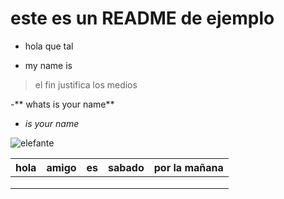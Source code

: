 # este es un README  de ejemplo

- hola que tal

- my name is 

>el fin justifica los medios

-** whats is your name**

- *is your name*

![elefante](https://www.nationalgeographic.com.es/medio/2020/03/04/elefante-en-el-parque-nacional-de-amboseli-con-el-kilimanjaro-al-fondo_4308fa58_800x800.jpg)


| hola   |  amigo | es   |sabado | por la mañana  |
|--|---|---|---|---|
|   |   |   |   |   |
|   |   |   |   |   |
|   |   |   |   |   |